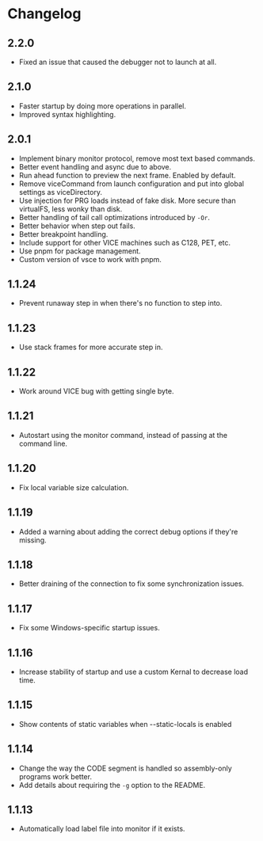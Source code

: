 # Changelog

## 2.2.0

* Fixed an issue that caused the debugger not to launch at all.

## 2.1.0

* Faster startup by doing more operations in parallel.
* Improved syntax highlighting.

## 2.0.1

* Implement binary monitor protocol, remove most text based commands.
* Better event handling and async due to above.
* Run ahead function to preview the next frame. Enabled by default.
* Remove viceCommand from launch configuration and put into global settings as viceDirectory.
* Use injection for PRG loads instead of fake disk. More secure than virtualFS,
less wonky than disk.
* Better handling of tail call optimizations introduced by `-Or`.
* Better behavior when step out fails.
* Better breakpoint handling.
* Include support for other VICE machines such as C128, PET, etc.
* Use pnpm for package management.
* Custom version of vsce to work with pnpm.

## 1.1.24

* Prevent runaway step in when there's no function to step into.

## 1.1.23

* Use stack frames for more accurate step in.

## 1.1.22

* Work around VICE bug with getting single byte.

## 1.1.21

* Autostart using the monitor command, instead of passing at the command line.

## 1.1.20

* Fix local variable size calculation.

## 1.1.19

* Added a warning about adding the correct debug options if they're missing.

## 1.1.18

* Better draining of the connection to fix some synchronization issues.

## 1.1.17

* Fix some Windows-specific startup issues.

## 1.1.16

* Increase stability of startup and use a custom Kernal to decrease load time.

## 1.1.15

* Show contents of static variables when --static-locals is enabled

## 1.1.14

* Change the way the CODE segment is handled so assembly-only programs work better.
* Add details about requiring the `-g` option to the README.

## 1.1.13

* Automatically load label file into monitor if it exists.
